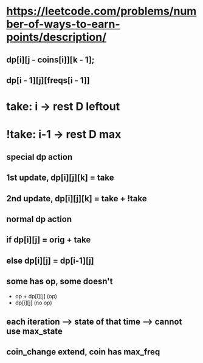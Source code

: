 
# https://leetcode.com/problems/number-of-ways-to-earn-points/description/


## dp[i][j - coins[i]][k - 1];
## dp[i - 1][j][freqs[i - 1]]

# take: i -> rest D leftout
# !take: i-1 -> rest D max


## special dp action
## 1st update, dp[i][j][k] = take
## 2nd update, dp[i][j][k] = take + !take

## normal dp action
## if dp[i][j] = orig + take
## else dp[i][j] = dp[i-1][j]


## some has op, some doesn't
* op + dp[i][j] (op)
* dp[i][j] (no op)


## each iteration --> state of that time --> cannot use max_state


## coin_change extend, coin has max_freq
